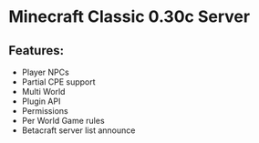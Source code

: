 # Minecraft Classic 0.30c Server

## Features:
- Player NPCs
- Partial CPE support
- Multi World
- Plugin API
- Permissions
- Per World Game rules
- Betacraft server list announce
